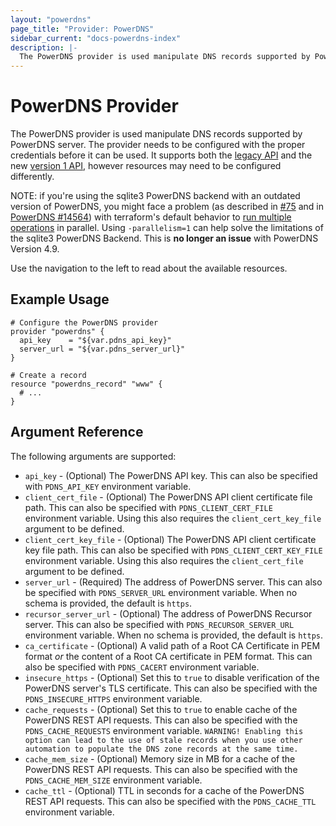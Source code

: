 ```yaml
---
layout: "powerdns"
page_title: "Provider: PowerDNS"
sidebar_current: "docs-powerdns-index"
description: |-
  The PowerDNS provider is used manipulate DNS records supported by PowerDNS server. The provider needs to be configured with the proper credentials before it can be used.
---
```


# PowerDNS Provider

The PowerDNS provider is used manipulate DNS records supported by PowerDNS server. The provider needs to be configured
with the proper credentials before it can be used. It supports both the [legacy API](https://doc.powerdns.com/3/httpapi/api_spec/) and the new [version 1 API](https://doc.powerdns.com/md/httpapi/api_spec/), however resources may need to be configured differently.

NOTE: if you're using the sqlite3 PowerDNS backend with an outdated version of PowerDNS, you might face a problem (as described in [#75](https://github.com/pan-net/terraform-provider-powerdns/issues/75) and in [PowerDNS #14564](https://github.com/PowerDNS/pdns/issues/14564)) with terraform's
default behavior to [run multiple operations](https://www.terraform.io/docs/commands/apply.html#parallelism-n) in parallel. Using `-parallelism=1` can help solve the limitations of
the sqlite3 PowerDNS Backend. This is **no longer an issue** with PowerDNS Version 4.9.

Use the navigation to the left to read about the available resources.

## Example Usage

```hcl
# Configure the PowerDNS provider
provider "powerdns" {
  api_key    = "${var.pdns_api_key}"
  server_url = "${var.pdns_server_url}"
}

# Create a record
resource "powerdns_record" "www" {
  # ...
}
```

## Argument Reference

The following arguments are supported:

- `api_key` - (Optional) The PowerDNS API key. This can also be specified with `PDNS_API_KEY` environment variable.
- `client_cert_file` - (Optional) The PowerDNS API client certificate file path. This can also be specified with `PDNS_CLIENT_CERT_FILE` environment variable. Using this also requires the `client_cert_key_file` argument to be defined.
- `client_cert_key_file` - (Optional) The PowerDNS API client certificate key file path. This can also be specified with `PDNS_CLIENT_CERT_KEY_FILE` environment variable. Using this also requires the `client_cert_file` argument to be defined.
- `server_url` - (Required) The address of PowerDNS server. This can also be specified with `PDNS_SERVER_URL` environment variable. When no schema is provided, the default is `https`.
- `recursor_server_url` - (Optional) The address of PowerDNS Recursor server. This can also be specified with `PDNS_RECURSOR_SERVER_URL` environment variable. When no schema is provided, the default is `https`.
- `ca_certificate` - (Optional) A valid path of a Root CA Certificate in PEM format _or_ the content of a Root CA certificate in PEM format. This can also be specified with `PDNS_CACERT` environment variable.
- `insecure_https` - (Optional) Set this to `true` to disable verification of the PowerDNS server's TLS certificate. This can also be specified with the `PDNS_INSECURE_HTTPS` environment variable.
- `cache_requests` - (Optional) Set this to `true` to enable cache of the PowerDNS REST API requests. This can also be specified with the `PDNS_CACHE_REQUESTS` environment variable. `WARNING! Enabling this option can lead to the use of stale records when you use other automation to populate the DNS zone records at the same time.`
- `cache_mem_size` - (Optional) Memory size in MB for a cache of the PowerDNS REST API requests. This can also be specified with the `PDNS_CACHE_MEM_SIZE` environment variable.
- `cache_ttl` - (Optional) TTL in seconds for a cache of the PowerDNS REST API requests. This can also be specified with the `PDNS_CACHE_TTL` environment variable.
